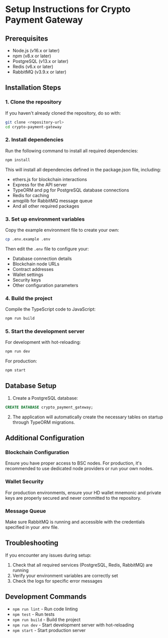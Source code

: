 # Setup Instructions for Crypto Payment Gateway

## Prerequisites

- Node.js (v16.x or later)
- npm (v8.x or later)
- PostgreSQL (v13.x or later)
- Redis (v6.x or later)
- RabbitMQ (v3.9.x or later)

## Installation Steps

### 1. Clone the repository

If you haven't already cloned the repository, do so with:

```bash
git clone <repository-url>
cd crypto-payment-gateway
```

### 2. Install dependencies

Run the following command to install all required dependencies:

```bash
npm install
```

This will install all dependencies defined in the package.json file, including:

- ethers.js for blockchain interactions
- Express for the API server
- TypeORM and pg for PostgreSQL database connections
- Redis for caching
- amqplib for RabbitMQ message queue
- And all other required packages

### 3. Set up environment variables

Copy the example environment file to create your own:

```bash
cp .env.example .env
```

Then edit the `.env` file to configure your:
- Database connection details
- Blockchain node URLs
- Contract addresses
- Wallet settings
- Security keys
- Other configuration parameters

### 4. Build the project

Compile the TypeScript code to JavaScript:

```bash
npm run build
```

### 5. Start the development server

For development with hot-reloading:

```bash
npm run dev
```

For production:

```bash
npm start
```

## Database Setup

1. Create a PostgreSQL database:

```sql
CREATE DATABASE crypto_payment_gateway;
```

2. The application will automatically create the necessary tables on startup through TypeORM migrations.

## Additional Configuration

### Blockchain Configuration

Ensure you have proper access to BSC nodes. For production, it's recommended to use dedicated node providers or run your own nodes.

### Wallet Security

For production environments, ensure your HD wallet mnemonic and private keys are properly secured and never committed to the repository.

### Message Queue

Make sure RabbitMQ is running and accessible with the credentials specified in your .env file.

## Troubleshooting

If you encounter any issues during setup:

1. Check that all required services (PostgreSQL, Redis, RabbitMQ) are running
2. Verify your environment variables are correctly set
3. Check the logs for specific error messages

## Development Commands

- `npm run lint` - Run code linting
- `npm test` - Run tests
- `npm run build` - Build the project
- `npm run dev` - Start development server with hot-reloading
- `npm start` - Start production server
